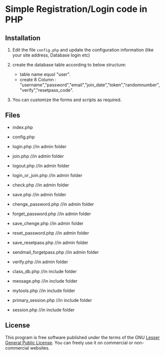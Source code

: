 # Simple Registration/Login code in PHP


## Installation

1. Edit the file `config.php` and update the configuration information (like your site address, Database login etc)

2. create the database table according to below structure:
    
    - table name equol "user".
    - create 8 Column : "username","password","email","join_date","token","randomnumber","verify","resetpass_code".
    
3. You can customize the forms and scripts as required.

## Files

* index.php 



* config.php

    

* login.php     //in admin folder

    
    
* join.php     //in admin folder

    

* logout.php     //in admin folder
    


* login_or_join.php     //in admin folder

    
    
* check.php     //in admin folder

    
    
* save.php     //in admin folder

    
    
* chenge_password.php     //in admin folder   

    

* forget_password.php     //in admin folder



* save_chenge.php     //in admin folder



* reset_password.php     //in admin folder



* save_resetpass.php     //in admin folder



* sendmail_forgetpass.php     //in admin folder



* verify.php     //in admin folder



* class_db.php     //in include folder



* message.php     //in include folder



* mytools.php     //in include folder



* primary_session.php     //in include folder



* session.php     //in include folder



 
## License
This program is free software published under the terms of the GNU [Lesser General Public License](http://www.gnu.org/copyleft/lesser.html).
You can freely use it on commercial or non-commercial websites. 
